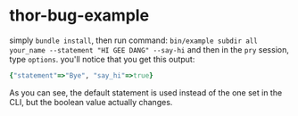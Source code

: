 # thor-bug-example

simply `bundle install`, then run command: `bin/example subdir all your_name --statement "HI GEE DANG" --say-hi` and then in the `pry` session, type `options`. you'll notice that you get this output:
```ruby
{"statement"=>"Bye", "say_hi"=>true}
```

As you can see, the default statement is used instead of the one set in the CLI, but the boolean value actually changes.